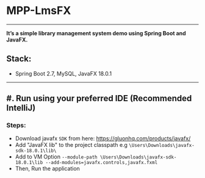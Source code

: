 # MPP-LmsFX

---  

__It’s a simple library management system demo using Spring Boot and JavaFX.__


## __Stack:__
- Spring Boot 2.7, MySQL, JavaFX 18.0.1

---

## #. Run using your preferred IDE (Recommended IntelliJ)

### __Steps__:
- Download javafx `SDK` from here: https://gluonhq.com/products/javafx/  
- Add "JavaFX lib" to the project classpath e.g `\Users\Downloads\javafx-sdk-18.0.1\lib\`
- Add to VM Option `--module-path \Users\Downloads\javafx-sdk-18.0.1\lib --add-modules=javafx.controls,javafx.fxml ` 
- Then, Run the application


